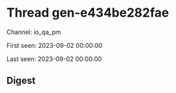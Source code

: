 # Thread gen-e434be282fae
Channel: io_qa_pm

First seen: 2023-09-02 00:00:00

Last seen: 2023-09-02 00:00:00

## Digest


